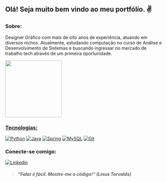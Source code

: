 ## Olá! Seja muito bem vindo ao meu portfólio. ✌️

### Sobre:
Designer Gráfico com mais de oito anos de experiência, atuando em diversos nichos. Atualmente, estudando computação no curso de Análise e Desenvolvimento de Sistemas e buscando ingressar no mercado de trabalho tech através de um primeira oportunidade.

<div>
    <a href="https://github.com/JotaP53">
    <img height="180em" src="https://github-readme-stats.vercel.app/api?username=JotaP53&show_icons=true&theme=dark">
</div>

### Tecnologias:
[![Python](https://img.shields.io/badge/Python-4682B4?style=for-the-badge&logo=python&logoColor=white)]()
[![Java](https://img.shields.io/badge/Java-B22222?style=for-the-badge&logo=openjdk&logoColor=white)]()
[![Spring](https://img.shields.io/badge/Spring-6DB33F?style=for-the-badge&logo=spring&logoColor=white)]()
[![MySQL](https://img.shields.io/badge/MySQL-008B8B?style=for-the-badge&logo=mysql&logoColor=white)]()
[![Git](https://img.shields.io/badge/Git-FF4500?style=for-the-badge&logo=git&logoColor=white)]()

### Conecte-se comigo:
[![Linkedin](https://img.shields.io/badge/LinkedIn-0077B5?style=for-the-badge&logo=linkedin&logoColor=white)](https://www.linkedin.com/in/jotap53/)

> #### *“Falar é fácil. Mostre-me o código!” (Linus Torvalds)*
